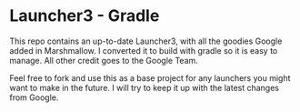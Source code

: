 # Launcher3 - Gradle

This repo contains an up-to-date Launcher3, with all the goodies Google added in Marshmallow. I converted it to build with gradle so it is easy to manage. All other credit goes to the Google Team.

Feel free to fork and use this as a base project for any launchers you might want to make in the future. I will try to keep it up with the latest changes from Google.
